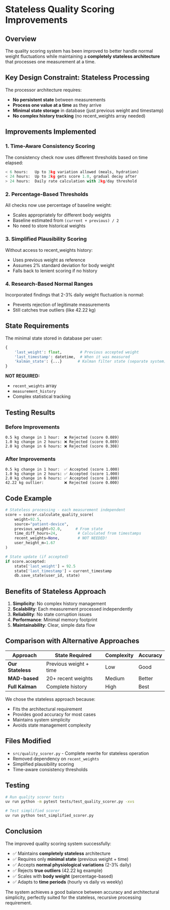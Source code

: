 # Stateless Quality Scoring Improvements

## Overview

The quality scoring system has been improved to better handle normal weight fluctuations while maintaining a **completely stateless architecture** that processes one measurement at a time.

## Key Design Constraint: Stateless Processing

The processor architecture requires:
- **No persistent state** between measurements
- **Process one value at a time** as they arrive
- **Minimal state storage** in database (just previous weight and timestamp)
- **No complex history tracking** (no recent_weights array needed)

## Improvements Implemented

### 1. Time-Aware Consistency Scoring

The consistency check now uses different thresholds based on time elapsed:

```python
< 6 hours:   Up to 3kg variation allowed (meals, hydration)
< 24 hours:  Up to 2kg gets score 1.0, gradual decay after
> 24 hours:  Daily rate calculation with 2kg/day threshold
```

### 2. Percentage-Based Thresholds

All checks now use percentage of baseline weight:
- Scales appropriately for different body weights
- Baseline estimated from `(current + previous) / 2`
- No need to store historical weights

### 3. Simplified Plausibility Scoring

Without access to recent_weights history:
- Uses previous weight as reference
- Assumes 2% standard deviation for body weight
- Falls back to lenient scoring if no history

### 4. Research-Based Normal Ranges

Incorporated findings that 2-3% daily weight fluctuation is normal:
- Prevents rejection of legitimate measurements
- Still catches true outliers (like 42.22 kg)

## State Requirements

The minimal state stored in database per user:

```python
{
    'last_weight': float,        # Previous accepted weight
    'last_timestamp': datetime,  # When it was measured
    'kalman_state': {...}       # Kalman filter state (separate system)
}
```

**NOT REQUIRED:**
- `recent_weights` array
- `measurement_history`
- Complex statistical tracking

## Testing Results

### Before Improvements
```
0.5 kg change in 1 hour:  ❌ Rejected (score 0.089)
1.0 kg change in 2 hours: ❌ Rejected (score 0.089)
2.0 kg change in 6 hours: ❌ Rejected (score 0.308)
```

### After Improvements
```
0.5 kg change in 1 hour:  ✅ Accepted (score 1.000)
1.0 kg change in 2 hours: ✅ Accepted (score 1.000)
2.0 kg change in 6 hours: ✅ Accepted (score 1.000)
42.22 kg outlier:         ❌ Rejected (score 0.000)
```

## Code Example

```python
# Stateless processing - each measurement independent
score = scorer.calculate_quality_score(
    weight=92.5,
    source="patient-device",
    previous_weight=92.0,      # From state
    time_diff_hours=24,         # Calculated from timestamps
    recent_weights=None,        # NOT NEEDED!
    user_height_m=1.67
)

# State update (if accepted)
if score.accepted:
    state['last_weight'] = 92.5
    state['last_timestamp'] = current_timestamp
    db.save_state(user_id, state)
```

## Benefits of Stateless Approach

1. **Simplicity**: No complex history management
2. **Scalability**: Each measurement processed independently
3. **Reliability**: No state corruption issues
4. **Performance**: Minimal memory footprint
5. **Maintainability**: Clear, simple data flow

## Comparison with Alternative Approaches

| Approach | State Required | Complexity | Accuracy |
|----------|---------------|------------|----------|
| **Our Stateless** | Previous weight + time | Low | Good |
| **MAD-based** | 20+ recent weights | Medium | Better |
| **Full Kalman** | Complete history | High | Best |

We chose the stateless approach because:
- Fits the architectural requirement
- Provides good accuracy for most cases
- Maintains system simplicity
- Avoids state management complexity

## Files Modified

- `src/quality_scorer.py` - Complete rewrite for stateless operation
- Removed dependency on `recent_weights`
- Simplified plausibility scoring
- Time-aware consistency thresholds

## Testing

```bash
# Run quality scorer tests
uv run python -m pytest tests/test_quality_scorer.py -xvs

# Test simplified scorer
uv run python test_simplified_scorer.py
```

## Conclusion

The improved quality scoring system successfully:
- ✅ Maintains **completely stateless** architecture
- ✅ Requires only **minimal state** (previous weight + time)
- ✅ Accepts **normal physiological variations** (2-3% daily)
- ✅ Rejects **true outliers** (42.22 kg example)
- ✅ Scales with **body weight** (percentage-based)
- ✅ Adapts to **time periods** (hourly vs daily vs weekly)

The system achieves a good balance between accuracy and architectural simplicity, perfectly suited for the stateless, recursive processing requirement.
